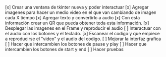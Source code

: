 [x] Crear una ventana de tkinter nueva y poder interactuar 
[x] Agregar imagenes para hacer un medio video en el que van cambiando de imagen cada X tiempo
[x] Agregar texto y convertirlo a audio
[x] Con esta información crear un QR que pueda obtener toda esta información.
[x] Desplegar las imagenes en el Frame y reproducir el audio
[ ] Interactuar con el audio con los botones y el teclado.
[x] Escanear el codigo y que empiece a reproducirse el "video" y el audio del codigo.
[ ] Mejorar la interfaz grafica
[ ] Hacer que intercambien los botones de pause y play
[ ] Hacer que intercambien los botones de start y end
[ ] Hacer pruebas